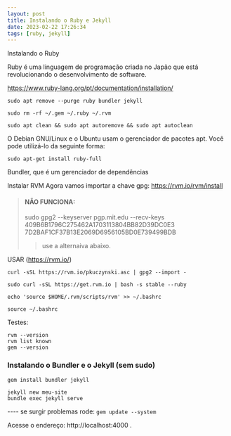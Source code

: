 ```yaml
---
layout: post
title: Instalando o Ruby e Jekyll
date: 2023-02-22 17:26:34 
tags: [ruby, jekyll]
---  
```



Instalando o Ruby

Ruby é uma linguagem de programação criada no Japão que está revolucionando o desenvolvimento de software.

https://www.ruby-lang.org/pt/documentation/installation/

	sudo apt remove --purge ruby bundler jekyll

	sudo rm -rf ~/.gem ~/.ruby ~/.rvm

	sudo apt clean && sudo apt autoremove && sudo apt autoclean


O Debian GNU/Linux e o Ubuntu usam o gerenciador de pacotes apt. Você pode utilizá-lo da seguinte forma:

	sudo apt-get install ruby-full


Bundler, que é um gerenciador de dependências

Instalar RVM
Agora vamos importar a chave gpg: https://rvm.io/rvm/install

> #### NÃO FUNCIONA:
> sudo gpg2 --keyserver pgp.mit.edu --recv-keys 409B6B1796C275462A1703113804BB82D39DC0E3 7D2BAF1CF37B13E2069D6956105BD0E739499BDB
>> use a alternaiva abaixo.

USAR (https://rvm.io/)

	curl -sSL https://rvm.io/pkuczynski.asc | gpg2 --import -

	sudo curl -sSL https://get.rvm.io | bash -s stable --ruby

	echo 'source $HOME/.rvm/scripts/rvm' >> ~/.bashrc

	source ~/.bashrc

Testes:

	rvm --version
	rvm list known
	gem --version



### Instalando o Bundler e o Jekyll (sem sudo)

	gem install bundler jekyll

	jekyll new meu-site
	bundle exec jekyll serve

---- se surgir problemas rode: `gem update --system`


Acesse o endereço: http://localhost:4000 .





